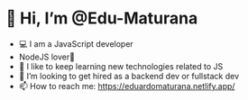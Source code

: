 # 👋 Hi, I’m @Edu-Maturana
- 💻 I am a JavaScript developer
- NodeJS lover💚
- 🌱 I like to keep learning new technologies related to JS
- 👀 I’m looking to get hired as a backend dev or fullstack dev
- 📫 How to reach me: https://eduardomaturana.netlify.app/

<!---
Edu-Maturana/Edu-Maturana is a ✨ special ✨ repository because its `README.md` (this file) appears on your GitHub profile.
You can click the Preview link to take a look at your changes.
--->

